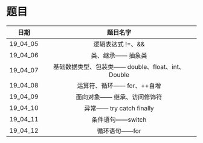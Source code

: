 题目
===
|日期|题目名字|
|:---:|:---:|
|19_04_05|逻辑表达式 !=、&&|
|19_04_06|类、继承—— 抽象类|
|19_04_07|基础数据类型、包装类—— double、float、int、Double|
|19_04_08|运算符、循环—— for、++自增|
|19_04_09|面向对象—— 继承、访问修饰符|
|19_04_10|异常—— try catch finally|
|19_04_11|条件语句——switch|
|19_04_12|循环语句——for|